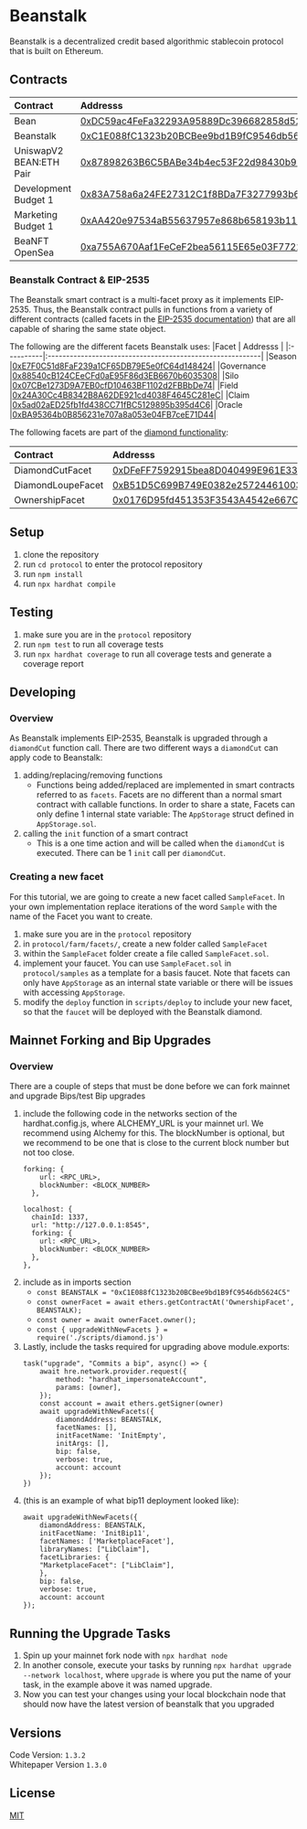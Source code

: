 # Beanstalk
Beanstalk is a decentralized credit based algorithmic stablecoin protocol that is built on Ethereum.

## Contracts

|Contract                  | Addresss 
|:------------------------|:--------------------------------------------|
|Bean                      |[0xDC59ac4FeFa32293A95889Dc396682858d52e5Db](https://etherscan.io/address/0xDC59ac4FeFa32293A95889Dc396682858d52e5Db)|
|Beanstalk                 |[0xC1E088fC1323b20BCBee9bd1B9fC9546db5624C5](https://etherscan.io/address/0xC1E088fC1323b20BCBee9bd1B9fC9546db5624C5)|
|UniswapV2 BEAN:ETH Pair   |[0x87898263B6C5BABe34b4ec53F22d98430b91e371](https://etherscan.io/address/0x87898263B6C5BABe34b4ec53F22d98430b91e371)|
|Development Budget 1      |[0x83A758a6a24FE27312C1f8BDa7F3277993b64783](https://etherscan.io/address/0x83A758a6a24FE27312C1f8BDa7F3277993b64783)|
|Marketing Budget 1        |[0xAA420e97534aB55637957e868b658193b112A551](https://etherscan.io/address/0xAA420e97534aB55637957e868b658193b112A551)|
|BeaNFT OpenSea            |[0xa755A670Aaf1FeCeF2bea56115E65e03F7722A79](https://etherscan.io/address/0xa755A670Aaf1FeCeF2bea56115E65e03F7722A79)|

### Beanstalk Contract & EIP-2535
The Beanstalk smart contract is a multi-facet proxy as it implements EIP-2535. Thus, the Beanstalk contract pulls in functions from a variety of different contracts (called facets in the [EIP-2535 documentation](https://eips.ethereum.org/EIPS/eip-2535)) that are all capable of sharing the same state object.

The following are the different facets Beanstalk uses:
|Facet       | Addresss                                                  |
|:----------|:----------------------------------------------------------|
|Season      |[0xE7F0C51d8FaF239a1CF65DB79E5e0fC64d148424](https://etherscan.io/address/0xE7F0C51d8FaF239a1CF65DB79E5e0fC64d148424)|
|Governance  |[0x88540cB124CEeCFd0aE95F86d3EB6670b6035308](https://etherscan.io/address/0x88540cB124CEeCFd0aE95F86d3EB6670b6035308)|
|Silo        |[0x07CBe1273D9A7EB0cfD10463BF1102d2FBBbDe74](https://etherscan.io/address/0x07CBe1273D9A7EB0cfD10463BF1102d2FBBbDe74)|
|Field       |[0x24A30Cc4B8342B8A62DE921cd4038F4645C281eC](https://etherscan.io/address/0x24A30Cc4B8342B8A62DE921cd4038F4645C281eC)|
|Claim       |[0x5ad02aED25fb1fd438CC71fBC5129895b395d4C6](https://etherscan.io/address/0x5ad02aED25fb1fd438CC71fBC5129895b395d4C6)|
|Oracle      |[0xBA95364b0B856231e707a8a053e04FB7ceE71D44](https://etherscan.io/address/0xBA95364b0B856231e707a8a053e04FB7ceE71D44)|

The following facets are part of the [diamond functionality](https://github.com/ethereum/EIPs/blob/master/EIPS/eip-2535.md):

|Contract             | Addresss                                         |
|:-------------------|:-------------------------------------------------|
|DiamondCutFacet      |[0xDFeFF7592915bea8D040499E961E332BD453C249](https://etherscan.io/address/0xDFeFF7592915bea8D040499E961E332BD453C249)|
|DiamondLoupeFacet    |[0xB51D5C699B749E0382e257244610039dDB272Da0](https://etherscan.io/address/0xB51D5C699B749E0382e257244610039dDB272Da0)|
|OwnershipFacet       |[0x0176D95fd451353F3543A4542e667C62b673621a](https://etherscan.io/address/0x0176D95fd451353F3543A4542e667C62b673621a)|

## Setup
1. clone the repository
2. run `cd protocol` to enter the protocol repository
3. run `npm install`
5. run `npx hardhat compile`

## Testing
1. make sure you are in the `protocol` repository
1. run `npm test` to run all coverage tests
2. run `npx hardhat coverage` to run all coverage tests and generate a coverage report


## Developing

### Overview
As Beanstalk implements EIP-2535, Beanstalk is upgraded through a `diamondCut` function call.
There are two different ways a `diamondCut` can apply code to Beanstalk:
1. adding/replacing/removing functions
    * Functions being added/replaced are implemented in smart contracts referred to as `facets`. Facets are no different than a normal smart contract with callable functions. In order to share a state, Facets can only define 1 internal state variable: The `AppStorage` struct defined in `AppStorage.sol`.
2. calling the `init` function of a smart contract
    * This is a one time action and will be called when the `diamondCut` is executed. There can be 1 `init` call per `diamondCut`.

### Creating a new facet
For this tutorial, we are going to create a new facet called `SampleFacet`. In your own implementation replace iterations of the word `Sample` with the name of the Facet you want to create. 
1. make sure you are in the `protocol` repository
2. in `protocol/farm/facets/`, create a new folder called `SampleFacet`
3. within the `SampleFacet` folder create a file called `SampleFacet.sol`.
4. implement your faucet. You can use `SampleFacet.sol` in `protocol/samples` as a template for a basis faucet. Note that facets can only have `AppStorage` as an internal state variable or there will be issues with accessing `AppStorage`.
5. modify the `deploy` function in `scripts/deploy` to include your new facet, so that the `faucet` will be deployed with the Beanstalk diamond.

## Mainnet Forking and Bip Upgrades

### Overview
There are a couple of steps that must be done before we can fork mainnet and upgrade Bips/test Bip upgrades
1. include the following code in the networks section of the hardhat.config.js, where ALCHEMY_URL is your mainnet url. We recommend using Alchemy for this. The blockNumber is optional, but we recommend to be one that is close to the current block number but not too close.
    ```
    forking: {
        url: <RPC_URL>,
        blockNumber: <BLOCK_NUMBER>
      },
    ```
    ```
    localhost: {
      chainId: 1337,
      url: "http://127.0.0.1:8545",
      forking: {
        url: <RPC_URL>,
        blockNumber: <BLOCK_NUMBER>
      },
    },
    ```
2. include as in imports section
   * `const BEANSTALK = "0xC1E088fC1323b20BCBee9bd1B9fC9546db5624C5"`
   * `const ownerFacet = await ethers.getContractAt('OwnershipFacet', BEANSTALK);`
   * `const owner = await ownerFacet.owner();`
   * `const { upgradeWithNewFacets } = require('./scripts/diamond.js')`
3. Lastly, include the tasks required for upgrading above module.exports: 
    ```
    task("upgrade", "Commits a bip", async() => {
        await hre.network.provider.request({
            method: "hardhat_impersonateAccount",
            params: [owner],
        });
        const account = await ethers.getSigner(owner)
        await upgradeWithNewFacets({
            diamondAddress: BEANSTALK,
            facetNames: [],
            initFacetName: 'InitEmpty',
            initArgs: [],
            bip: false,
            verbose: true,
            account: account
        });
    })
    ```
4. (this is an example of what bip11 deployment looked like):
    ```
    await upgradeWithNewFacets({
        diamondAddress: BEANSTALK,
        initFacetName: 'InitBip11',
        facetNames: ['MarketplaceFacet'],
        libraryNames: ["LibClaim"],
        facetLibraries: {
        "MarketplaceFacet": ["LibClaim"],
        },
        bip: false,
        verbose: true,
        account: account
    }); 
    ```

## Running the Upgrade Tasks
1. Spin up your mainnet fork node with `npx hardhat node`
2. In another console, execute your tasks by running `npx hardhat upgrade --network localhost`, where `upgrade` is where you put the name of your task, in the example above it was named upgrade.
3. Now you can test your changes using your local blockchain node that should now have the latest version
of beanstalk that you upgraded


## Versions
Code Version: `1.3.2` <br>
Whitepaper Version `1.3.0`

## License
[MIT](https://github.com/BeanstalkFarms/Beanstalk/blob/master/LICENSE)

